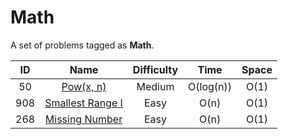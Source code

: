 # Math

A set of problems tagged as **Math**.

|  ID   |                                Name                                 | Difficulty |   Time    | Space |
| :---: | :-----------------------------------------------------------------: | :--------: | :-------: | :---: |
|  50   |         [Pow(x, n)](https://leetcode.com/problems/powx-n/)          |   Medium   | O(log(n)) | O(1)  |
|  908  | [Smallest Range I](https://leetcode.com/problems/smallest-range-i/) |    Easy    |   O(n)    | O(1)  |
|  268  |   [Missing Number](https://leetcode.com/problems/missing-number/)   |    Easy    |   O(n)    | O(1)  |